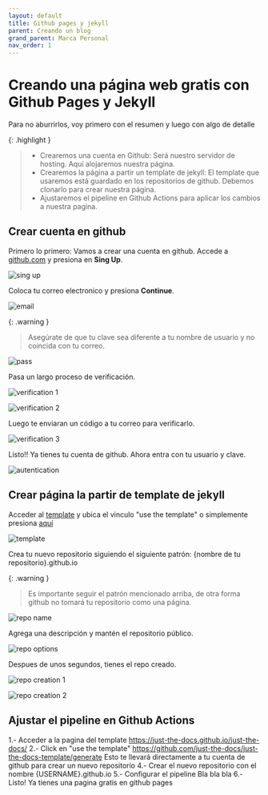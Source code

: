 ```yaml
---
layout: default
title: Github pages y jekyll
parent: Creando un blog
grand_parent: Marca Personal
nav_order: 1
---
```


# Creando una página web gratis con Github Pages y Jekyll
Para no aburrirlos, voy primero con el resumen y luego con algo de detalle

{: .highlight }
> - Crearemos una cuenta en Github: Será nuestro servidor de hosting. Aquí alojaremos nuestra página.
> - Crearemos la página a partir un template de jekyll: El template que usaremos está guardado en los repositorios de github. Debemos clonarlo para crear nuestra página.
> - Ajustaremos el pipeline en Github Actions para aplicar los cambios a nuestra pagina.

## Crear cuenta en github
Primero lo primero: Vamos a crear una cuenta en github.
Accede a [github.com](https://github.com/) y presiona en **Sing Up**.

![sing up](/docs/marca-personal/crear-blog/github-pages-jekyll/images/1.png)

Coloca tu correo electronico y presiona **Continue**.

![email](/docs/marca-personal/crear-blog/github-pages-jekyll/images/2.png)

{: .warning }
> Asegúrate de que tu clave sea diferente a tu nombre de usuario y no coincida con tu correo.

![pass](/docs/marca-personal/crear-blog/github-pages-jekyll/images/3.png)

Pasa un largo proceso de verificación.

![verification 1](/docs/marca-personal/crear-blog/github-pages-jekyll/images/4.png)

![verification 2](/docs/marca-personal/crear-blog/github-pages-jekyll/images/5.png)

Luego te enviaran un código a tu correo para verificarlo.

![verification 3](/docs/marca-personal/crear-blog/github-pages-jekyll/images/6.png)

Listo!! Ya tienes tu cuenta de github. Ahora entra con tu usuario y clave.

![autentication](/docs/marca-personal/crear-blog/github-pages-jekyll/images/7.png)

## Crear página la partir de template de jekyll
Acceder al [template](https://just-the-docs.github.io/just-the-docs/#getting-started) y ubica el vinculo "use the template" o simplemente presiona [aquí](https://github.com/just-the-docs/just-the-docs-template/generate)

![template](/docs/marca-personal/crear-blog/github-pages-jekyll/images/8.png)

Crea tu nuevo repositorio siguiendo el siguiente patrón: {nombre de tu repositorio}.github.io

{: .warning }
> Es importante seguir el patrón mencionado arriba, de otra forma github no tomará tu repositorio como una página.

![repo name](/docs/marca-personal/crear-blog/github-pages-jekyll/images/9.png)

Agrega una descripción y mantén el repositorio público.

![repo options](/docs/marca-personal/crear-blog/github-pages-jekyll/images/10.png)

Despues de unos segundos, tienes el repo creado.

![repo creation 1](/docs/marca-personal/crear-blog/github-pages-jekyll/images/11.png)

![repo creation 2](/docs/marca-personal/crear-blog/github-pages-jekyll/images/12.png)

## Ajustar el pipeline en Github Actions

1.- Acceder a la pagina del template https://just-the-docs.github.io/just-the-docs/
2.- Click en "use the template" https://github.com/just-the-docs/just-the-docs-template/generate
Esto te llevará directamente a tu cuenta de github para crear un nuevo repositorio
4.- Crear el nuevo repositorio con el nombre {USERNAME}.github.io
5.- Configurar el pipeline
Bla bla bla
6.- Listo! Ya tienes una pagina gratis en github pages